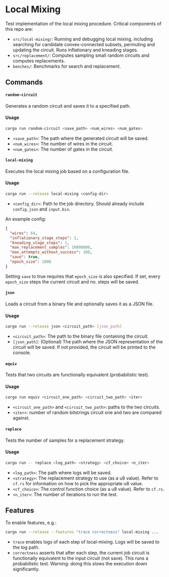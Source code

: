 # Local Mixing

Test implementation of the local mixing procedure. Critical components of this repo are:

- `src/local-mixing/`: Running and debugging local mixing, including searching for candidate convex-connected subsets, permuting and updating the circuit. Runs inflationary and kneading stages.
- `src/replacement/`: Computes sampling small random circuits and computes replacements.
- `benches/`: Benchmarks for search and replacement.

## Commands

#### `random-circuit`

Generates a random circuit and saves it to a specified path.

#### Usage

```sh
cargo run random-circuit <save_path> <num_wires> <num_gates>
```

- `<save_path>`: The path where the generated circuit will be saved.
- `<num_wires>`: The number of wires in the circuit.
- `<num_gates>`: The number of gates in the circuit.

#### `local-mixing`

Executes the local mixing job based on a configuration file.

#### Usage

```sh
cargo run --release local-mixing <config-dir>
```

- `<config_dir>`: Path to the job directory. Should already include `config.json` and `input.bin`.

An example config:
```json
{
  "wires": 64,
  "inflationary_stage_steps": 1,
  "kneading_stage_steps": 1,
  "max_replacement_samples": 10000000,
  "max_attempts_without_success": 100,
  "save": true,
  "epoch_size": 1000
}
```
Setting `save` to true requires that `epoch_size` is also specified. If set, every `epoch_size` steps the current circuit and no. steps will be saved.

#### `json`

Loads a circuit from a binary file and optionally saves it as a JSON file.

#### Usage

```sh
cargo run --release json <circuit_path> [json_path]
```

- `<circuit_path>`: The path to the binary file containing the circuit.
- `[json_path]`: (Optional) The path where the JSON representation of the circuit will be saved. If not provided, the circuit will be printed to the console.

#### `equiv`

Tests that two circuits are functionally equivalent (probabilistic test).

#### Usage
```sh
cargo run equiv <circuit_one_path> <circuit_two_path> <iter>
```
- `<circuit_one_path>` and `<circuit_two_path>`: paths to the two circuits.
- `<iter>`: number of random bitstrings circuit one and two are compared against.

#### `replace`

Tests the number of samples for a replacement strategy.

#### Usage

```sh
cargo run -- replace <log_path> <strategy> <cf_choice> <n_iter>
```

- `<log_path>`: The path where logs will be saved.
- `<strategy>`: The replacement strategy to use (as a u8 value). Refer to `cf.rs` for information on how to pick the appropriate u8 value.
- `<cf_choice>`: The control function choice (as a u8 value). Refer to `cf.rs`.
- `<n_iter>`: The number of iterations to run the test.

## Features

To enable features, e.g.:

```sh
cargo run --release --features "trace correctness" local-mixing ...
```
- `trace` enables logs of each step of local-mixing. Logs will be saved to the log path.
- `correctness` asserts that after each step, the current job circuit is functionally equivalent to the input circuit (not save). This runs a probabilistic test. Warning: doing this slows the execution down significantly.